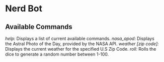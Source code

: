 # Nerd Bot

## Available Commands

*help:* Displays a list of current available commands.
*nasa_apod:* Displays the Astral Photo of the Day, provided by the NASA API.
*weather [zip code]:* Displays the current weather for the specified U.S Zip Code.
*roll:* Rolls the dice to generate a random number between 1-100.
